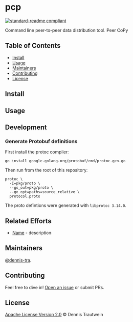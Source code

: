 # pcp
[![standard-readme compliant](https://img.shields.io/badge/readme%20style-standard-brightgreen.svg?style=flat-square)](https://github.com/RichardLitt/standard-readme)

Command line peer-to-peer data distribution tool. Peer CoPy

## Table of Contents

- [Install](#install)
- [Usage](#usage)
- [Maintainers](#maintainers)
- [Contributing](#contributing)
- [License](#license)

## Install


## Usage

## Development

### Generate Protobuf definitions

First install the protoc compiler:

```shell
go install google.golang.org/protobuf/cmd/protoc-gen-go
```

Then run from the root of this repository:

```shell
protoc \
  -I=pkg/proto \
  --go_out=pkg/proto \
  --go_opt=paths=source_relative \
  protocol.proto
```

The proto defintions were generated with `libprotoc 3.14.0`.

## Related Efforts

- [Name](link) - description

## Maintainers

[@dennis-tra](https://github.com/dennis-tra).

## Contributing

Feel free to dive in! [Open an issue](https://github.com/dennis-tra/pcp/issues/new) or submit PRs.

## License

[Apache License Version 2.0](LICENSE) © Dennis Trautwein
